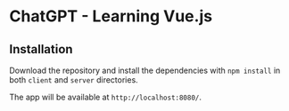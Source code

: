 # ChatGPT - Learning Vue.js

## Installation

Download the repository and install the dependencies with `npm install` in both `client` and `server` directories.

The app will be available at `http://localhost:8080/`.